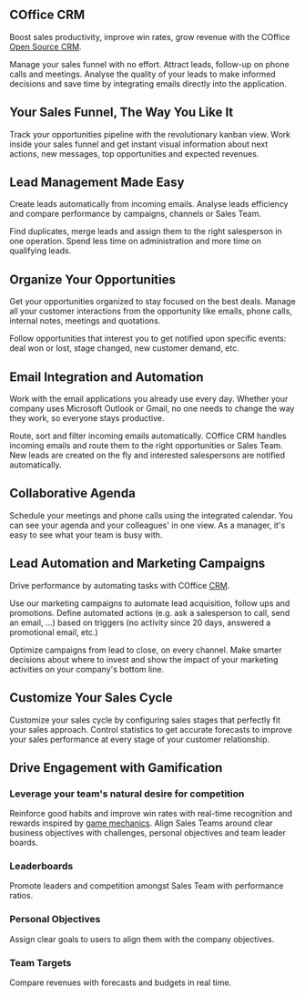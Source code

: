 COffice CRM
--------

Boost sales productivity, improve win rates, grow revenue with the COffice
<a href="https://www.coffice.com/page/crm">Open Source CRM</a>.

Manage your sales funnel with no effort. Attract leads, follow-up on phone
calls and meetings. Analyse the quality of your leads to make informed
decisions and save time by integrating emails directly into the application.

Your Sales Funnel, The Way You Like It
--------------------------------------

Track your opportunities pipeline with the revolutionary kanban view. Work
inside your sales funnel and get instant visual information about next actions,
new messages, top opportunities and expected revenues.

Lead Management Made Easy
-------------------------

Create leads automatically from incoming emails. Analyse leads efficiency and
compare performance by campaigns, channels or Sales Team.

Find duplicates, merge leads and assign them to the right salesperson in one
operation. Spend less time on administration and more time on qualifying leads.

Organize Your Opportunities
---------------------------

Get your opportunities organized to stay focused on the best deals. Manage all
your customer interactions from the opportunity like emails, phone calls,
internal notes, meetings and quotations.

Follow opportunities that interest you to get notified upon specific events:
deal won or lost, stage changed, new customer demand, etc.

Email Integration and Automation
--------------------------------

Work with the email applications you already use every day. Whether your
company uses Microsoft Outlook or Gmail, no one needs to change the way they
work, so everyone stays productive.

Route, sort and filter incoming emails automatically. COffice CRM handles incoming
emails and route them to the right opportunities or Sales Team. New leads are
created on the fly and interested salespersons are notified automatically.

Collaborative Agenda
--------------------

Schedule your meetings and phone calls using the integrated calendar. You can
see your agenda and your colleagues' in one view. As a manager, it's easy to
see what your team is busy with.

Lead Automation and Marketing Campaigns
---------------------------------------

Drive performance by automating tasks with COffice <a href="https://www.coffice.com/page/crm">CRM</a>.

Use our marketing campaigns to automate lead acquisition, follow ups and
promotions. Define automated actions (e.g. ask a salesperson to call, send an
email, ...) based on triggers (no activity since 20 days, answered a
promotional email, etc.)

Optimize campaigns from lead to close, on every channel. Make smarter decisions
about where to invest and show the impact of your marketing activities on your
company's bottom line.

Customize Your Sales Cycle
--------------------------

Customize your sales cycle by configuring sales stages that perfectly fit your
sales approach. Control statistics to get accurate forecasts to improve your
sales performance at every stage of your customer relationship.

Drive Engagement with Gamification
----------------------------------

### Leverage your team's natural desire for competition

Reinforce good habits and improve win rates with real-time recognition and
rewards inspired by [game mechanics](http://en.wikipedia.org/wiki/Gamification).
Align Sales Teams around clear business objectives with challenges, personal
objectives and team leader boards.

### Leaderboards

Promote leaders and competition amongst Sales Team with performance ratios.

### Personal Objectives

Assign clear goals to users to align them with the company objectives.

### Team Targets

Compare revenues with forecasts and budgets in real time.

